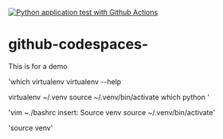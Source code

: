 [![Python application test with Github Actions](https://github.com/tvo2801/github-codespaces-/actions/workflows/testing-ci.yml/badge.svg)](https://github.com/tvo2801/github-codespaces-/actions/workflows/testing-ci.yml)

# github-codespaces-
This is for a demo

'which virtualenv
virtualenv --help

virtualenv ~/.venv
source ~/.venv/bin/activate
which python
'

'vim ~./bashrc
insert: Source venv
source ~/.venv/bin/activate'

'source venv'

